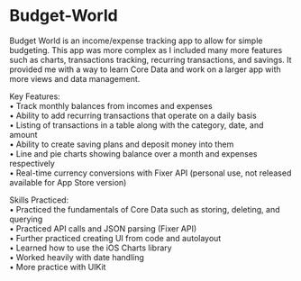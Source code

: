 # Budget-World

Budget World is an income/expense tracking app to allow for simple budgeting. This app was more complex as I included many more features
such as charts, transactions tracking, recurring transactions, and savings. It provided me with a way to learn Core Data and work
on a larger app with more views and data management.  

Key Features:  
• Track monthly balances from incomes and expenses  
• Ability to add recurring transactions that operate on a daily basis  
• Listing of transactions in a table along with the category, date, and amount  
• Ability to create saving plans and deposit money into them  
• Line and pie charts showing balance over a month and expenses respectively  
• Real-time currency conversions with Fixer API (personal use, not released available for App Store version)  

Skills Practiced:  
• Practiced the fundamentals of Core Data such as storing, deleting, and querying  
• Practiced API calls and JSON parsing (Fixer API)  
• Further practiced creating UI from code and autolayout  
• Learned how to use the iOS Charts library  
• Worked heavily with date handling  
• More practice with UIKit  
